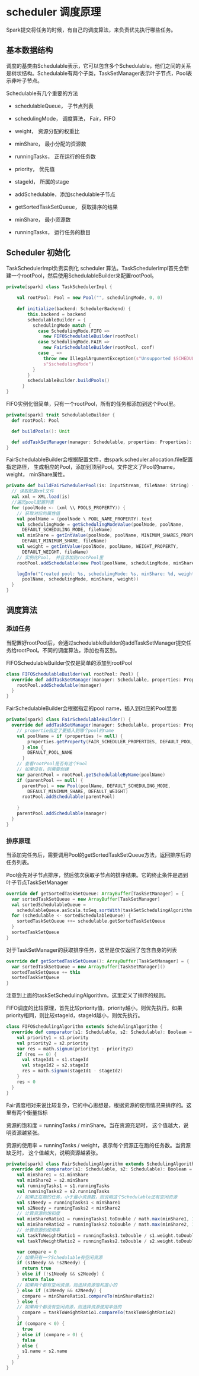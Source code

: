 # scheduler 调度原理 #

Spark提交将任务的时候，有自己的调度算法，来负责优先执行哪些任务。

## 基本数据结构 ##

调度的基类由Schedulable表示，它可以包含多个Schedulable，他们之间的关系是树状结构。Schedulable有两个子类，TaskSetManager表示叶子节点，Pool表示非叶子节点。

Schedulable有几个重要的方法

* schedulableQueue， 子节点列表

* schedulingMode， 调度算法， Fair，FIFO

* weight， 资源分配的权重比

* minShare， 最小分配的资源数

* runningTasks， 正在运行的任务数

* priority， 优先值

* stageId， 所属的stage

* addSchedulable，添加schedulable子节点

* getSortedTaskSetQueue， 获取排序的结果

* minShare， 最小资源数

* runningTasks， 运行任务的数目


## Scheduler 初始化 ##

 TaskSchedulerImpl负责实例化 scheduler 算法。TaskSchedulerImpl首先会新建一个rootPool，然后使用SchedulableBuilder来配置rootPool。

```scala
private[spark] class TaskSchedulerImpl {
    
	val rootPool: Pool = new Pool("", schedulingMode, 0, 0)
	
	def initialize(backend: SchedulerBackend) {
    	this.backend = backend
        schedulableBuilder = {
          schedulingMode match {
            case SchedulingMode.FIFO =>
              new FIFOSchedulableBuilder(rootPool)
            case SchedulingMode.FAIR =>
              new FairSchedulableBuilder(rootPool, conf)
            case _ =>
              throw new IllegalArgumentException(s"Unsupported $SCHEDULER_MODE_PROPERTY: " +
              s"$schedulingMode")
          }
        }
        schedulableBuilder.buildPools()
      }
}
```

FIFO实例化很简单，只有一个rootPool，所有的任务都添加到这个Pool里。

```scala
private[spark] trait SchedulableBuilder {
  def rootPool: Pool

  def buildPools(): Unit

  def addTaskSetManager(manager: Schedulable, properties: Properties): Unit
}
```

FairSchedulableBuilder会根据配置文件，由spark.scheduler.allocation.file配置指定路径， 生成相应的Pool，添加到顶层Pool。文件定义了Pool的name，weight， minShare属性。

```scala
private def buildFairSchedulerPool(is: InputStream, fileName: String) {
  // 读取配置xml文件
  val xml = XML.load(is)
  //遍历pool配置列表
  for (poolNode <- (xml \\ POOLS_PROPERTY)) {
    // 获取对应的属性值
    val poolName = (poolNode \ POOL_NAME_PROPERTY).text
    val schedulingMode = getSchedulingModeValue(poolNode, poolName,
      DEFAULT_SCHEDULING_MODE, fileName)
    val minShare = getIntValue(poolNode, poolName, MINIMUM_SHARES_PROPERTY,
      DEFAULT_MINIMUM_SHARE, fileName)
    val weight = getIntValue(poolNode, poolName, WEIGHT_PROPERTY,
      DEFAULT_WEIGHT, fileName)
	// 实例化Pool， 并且添加到rootPool里
    rootPool.addSchedulable(new Pool(poolName, schedulingMode, minShare, weight))

    logInfo("Created pool: %s, schedulingMode: %s, minShare: %d, weight: %d".format(
      poolName, schedulingMode, minShare, weight))
  }
}
```

## 调度算法 ##

### 添加任务 ###

当配置好rootPool后，会通过schedulableBuilder的addTaskSetManager提交任务给rootPool。不同的调度算法，添加也有区别。

FIFOSchedulableBuilder仅仅是简单的添加到rootPool

```scala
class FIFOSchedulableBuilder(val rootPool: Pool) {
  override def addTaskSetManager(manager: Schedulable, properties: Properties) {
    rootPool.addSchedulable(manager)
  }
}
```

FairSchedulableBuilder会根据指定的pool name，插入到对应的Pool里面

```scala
private[spark] class FairSchedulableBuilder() {
  override def addTaskSetManager(manager: Schedulable, properties: Properties) {
    // propertie指定了要插入到哪个pool的name
    val poolName = if (properties != null) {
        properties.getProperty(FAIR_SCHEDULER_PROPERTIES, DEFAULT_POOL_NAME)
      } else {
        DEFAULT_POOL_NAME
      }
    // 查看rootPool是否有这个Pool
    // 如果没有，则需要创建
    var parentPool = rootPool.getSchedulableByName(poolName)
    if (parentPool == null) {
      parentPool = new Pool(poolName, DEFAULT_SCHEDULING_MODE,
        DEFAULT_MINIMUM_SHARE, DEFAULT_WEIGHT)
      rootPool.addSchedulable(parentPool)
   
    }
    parentPool.addSchedulable(manager)
  }
}
```

### 排序原理 ###

当添加完任务后，需要调用Pool的getSortedTaskSetQueue方法，返回排序后的任务列表。

Pool会先对子节点排序，然后依次获取子节点的排序结果。它的终止条件是遇到叶子节点TaskSetManager

```scala
override def getSortedTaskSetQueue: ArrayBuffer[TaskSetManager] = {
  var sortedTaskSetQueue = new ArrayBuffer[TaskSetManager]
  val sortedSchedulableQueue =
    schedulableQueue.asScala.toSeq.sortWith(taskSetSchedulingAlgorithm.comparator)
  for (schedulable <- sortedSchedulableQueue) {
    sortedTaskSetQueue ++= schedulable.getSortedTaskSetQueue
  }
  sortedTaskSetQueue
}
```

对于TaskSetManager的获取排序任务，这里是仅仅返回了包含自身的列表

```scala
override def getSortedTaskSetQueue(): ArrayBuffer[TaskSetManager] = {
  var sortedTaskSetQueue = new ArrayBuffer[TaskSetManager]()
  sortedTaskSetQueue += this
  sortedTaskSetQueue
}
```

注意到上面的taskSetSchedulingAlgorithm，这里定义了排序的规则。



FIFO调度的比较原理，首先比较priority值，priority越小，则优先执行。如果priority相同，则比较stageId，stageId越小，则优先执行。

```scala
class FIFOSchedulingAlgorithm extends SchedulingAlgorithm {
  override def comparator(s1: Schedulable, s2: Schedulable): Boolean = {
    val priority1 = s1.priority
    val priority2 = s2.priority
    var res = math.signum(priority1 - priority2)
    if (res == 0) {
      val stageId1 = s1.stageId
      val stageId2 = s2.stageId
      res = math.signum(stageId1 - stageId2)
    }
    res < 0
  }
}
```

Fair调度相对来说比较复杂，它的中心思想是，根据资源的使用情况来排序的。这里有两个衡量指标

资源的饱和度 = runningTasks /  minShare。当在资源充足时， 这个值越大，说明资源越紧张。

资源的使用率 = runningTasks /  weight，表示每个资源正在跑的任务数。当资源缺乏时， 这个值越大，说明资源越紧张。

```scala
private[spark] class FairSchedulingAlgorithm extends SchedulingAlgorithm {
  override def comparator(s1: Schedulable, s2: Schedulable): Boolean = {
    val minShare1 = s1.minShare
    val minShare2 = s2.minShare
    val runningTasks1 = s1.runningTasks
    val runningTasks2 = s2.runningTasks
    // 如果正在跑的任务，小于最小资源数，则说明这个Schedulable还有空闲资源
    val s1Needy = runningTasks1 < minShare1
    val s2Needy = runningTasks2 < minShare2
    // 计算资源的饱和度
    val minShareRatio1 = runningTasks1.toDouble / math.max(minShare1, 1.0)
    val minShareRatio2 = runningTasks2.toDouble / math.max(minShare2, 1.0)
    // 计算资源的使用率
    val taskToWeightRatio1 = runningTasks1.toDouble / s1.weight.toDouble
    val taskToWeightRatio2 = runningTasks2.toDouble / s2.weight.toDouble

    var compare = 0
    // 如果只有一个Schedulable有空闲资源
    if (s1Needy && !s2Needy) {
      return true
    } else if (!s1Needy && s2Needy) {
      return false
    // 如果两个都有空闲资源，则选择资源饱和度小的
    } else if (s1Needy && s2Needy) {
      compare = minShareRatio1.compareTo(minShareRatio2)
    } else {
    // 如果两个都没有空闲资源，则选择资源使用率低的
      compare = taskToWeightRatio1.compareTo(taskToWeightRatio2)
    }
    if (compare < 0) {
      true
    } else if (compare > 0) {
      false
    } else {
      s1.name < s2.name
    }
  }
}
```



